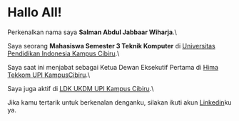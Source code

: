# Hallo All!

Perkenalkan nama saya **Salman Abdul Jabbaar Wiharja**.\

Saya seorang **Mahasiswa Semester 3 Teknik Komputer** di [Universitas Pendidikan Indonesia Kampus Cibiru](http://tekom.kd-cibiru.upi.edu).\

Saya saat ini menjabat sebagai Ketua Dewan Eksekutif Pertama di [Hima Tekkom UPI KampusCibiru](https://www.instagram.com/hima.tekkom).\

Saya juga aktif di [LDK UKDM UPI Kampus Cibiru](https://www.instagram.com/hima.tekkom).\

Jika kamu tertarik untuk berkenalan denganku, silakan ikuti akun [Linkedin](https://www.linkedin.com/in/salman-wiharja-a0b7b220a/)ku ya.
